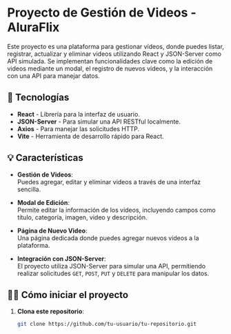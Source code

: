 # Proyecto de Gestión de Videos - AluraFlix

Este proyecto es una plataforma para gestionar vídeos, donde puedes listar, registrar, actualizar y eliminar videos utilizando React y JSON-Server como API simulada. Se implementan funcionalidades clave como la edición de videos mediante un modal, el registro de nuevos videos, y la interacción con una API para manejar datos.

## 🚀 Tecnologías

- **React** - Librería para la interfaz de usuario.
- **JSON-Server** - Para simular una API RESTful localmente.
- **Axios** - Para manejar las solicitudes HTTP.
- **Vite** - Herramienta de desarrollo rápido para React.

## 💡 Características

- **Gestión de Videos**:  
  Puedes agregar, editar y eliminar videos a través de una interfaz sencilla.
  
- **Modal de Edición**:  
  Permite editar la información de los videos, incluyendo campos como título, categoría, imagen, video y descripción.

- **Página de Nuevo Video**:  
  Una página dedicada donde puedes agregar nuevos videos a la plataforma.
  
- **Integración con JSON-Server**:  
  El proyecto utiliza JSON-Server para simular una API, permitiendo realizar solicitudes `GET`, `POST`, `PUT` y `DELETE` para manipular los datos.

## 🧑‍💻 Cómo iniciar el proyecto

1. **Clona este repositorio**:
   ```bash
   git clone https://github.com/tu-usuario/tu-repositorio.git
